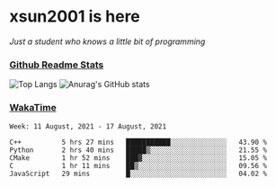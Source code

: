 # xsun2001 is here

*Just a student who knows a little bit of programming*

### [Github Readme Stats](https://github.com/anuraghazra/github-readme-stats)

![Top Langs](https://github-readme-stats.vercel.app/api/top-langs/?username=xsun2001&layout=compact&theme=radical) ![Anurag's GitHub stats](https://github-readme-stats.vercel.app/api?username=xsun2001&show_icons=true&theme=radical)

### [WakaTime](https://wakatime.com)

<!--START_SECTION:waka-->
```text
Week: 11 August, 2021 - 17 August, 2021

C++          5 hrs 27 mins   ███████████░░░░░░░░░░░░░░   43.90 % 
Python       2 hrs 40 mins   █████▒░░░░░░░░░░░░░░░░░░░   21.55 % 
CMake        1 hr 52 mins    ███▓░░░░░░░░░░░░░░░░░░░░░   15.05 % 
C            1 hr 11 mins    ██▒░░░░░░░░░░░░░░░░░░░░░░   09.56 % 
JavaScript   29 mins         █░░░░░░░░░░░░░░░░░░░░░░░░   04.02 % 
```
<!--END_SECTION:waka-->
